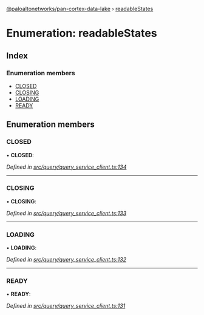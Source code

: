 [@paloaltonetworks/pan-cortex-data-lake](../README.md) › [readableStates](readablestates.md)

# Enumeration: readableStates

## Index

### Enumeration members

* [CLOSED](readablestates.md#closed)
* [CLOSING](readablestates.md#closing)
* [LOADING](readablestates.md#loading)
* [READY](readablestates.md#ready)

## Enumeration members

###  CLOSED

• **CLOSED**:

*Defined in [src/query/query_service_client.ts:134](https://github.com/xhoms/pan-cortex-data-lake-nodejs/blob/master/src/query/query_service_client.ts#L134)*

___

###  CLOSING

• **CLOSING**:

*Defined in [src/query/query_service_client.ts:133](https://github.com/xhoms/pan-cortex-data-lake-nodejs/blob/master/src/query/query_service_client.ts#L133)*

___

###  LOADING

• **LOADING**:

*Defined in [src/query/query_service_client.ts:132](https://github.com/xhoms/pan-cortex-data-lake-nodejs/blob/master/src/query/query_service_client.ts#L132)*

___

###  READY

• **READY**:

*Defined in [src/query/query_service_client.ts:131](https://github.com/xhoms/pan-cortex-data-lake-nodejs/blob/master/src/query/query_service_client.ts#L131)*
